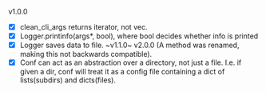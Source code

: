 v1.0.0
- [x] clean_cli_args returns iterator, not vec.
- [x] Logger.printinfo(args*, bool), where bool decides whether info is printed
- [x] Logger saves data to file.
~v1.1.0~ v2.0.0 (A method was renamed, making this not backwards compatible).
- [x] Conf can act as an abstraction over a directory, not just a file. I.e. if given a dir, conf will treat it as a config file containing a dict of lists(subdirs) and dicts(files).
